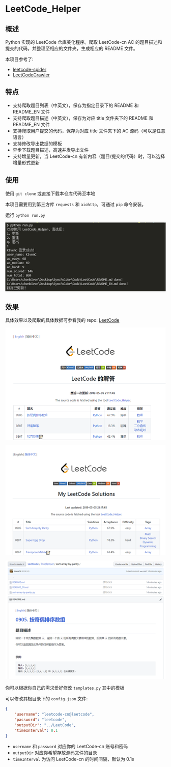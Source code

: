 <!--
 * @Author: KivenChen
 * @Date: 2019-04-25
 * @LastEditTime: 2019-05-06
 -->
# LeetCode_Helper

## 概述

Python 实现的 LeetCode 仓库美化程序。爬取 LeetCode-cn AC 的题目描述和提交的代码，并整理至相应的文件夹，生成相应的 README 文件。

本项目参考了:

- [leetcode-spider](https://github.com/zhantong/leetcode-spider)
- [LeetCodeCrawler](https://github.com/ZhaoxiZhang/LeetCodeCrawler)

## 特点

- 支持爬取题目列表（中英文），保存为指定目录下的 README 和 README_EN 文件
- 支持爬取题目描述（中英文），保存为对应 title 文件夹下的 README 和 README_EN 文件
- 支持爬取用户提交的代码，保存为对应 title 文件夹下的 AC 源码（可以是任意语言）
- 支持修改导出数据的模板
- 异步下载题目描述，高速并发导出文件
- 支持增量更新，当 LeetCode-cn 有新内容（题目/提交的代码）时，可以选择增量形式更新

## 使用

使用 `git clone` 或直接下载本仓库代码至本地

本项目需要用到第三方库 `requests` 和 `aiohttp`，可通过 `pip` 命令安装。

运行 `python run.py`

![](imgs/run.png)

## 效果

具体效果以及爬取的具体数据可参看我的 repo: [LeetCode](https://github.com/KivenCkl/LeetCode)

![](imgs/example_cn.png)

![](imgs/example_en.png)

![](imgs/problem.png)

你可以根据你自己的需求爱好修改 `templates.py` 其中的模板

可以修改其根目录下的 `config.json` 文件:

``` json
{
    "username": "leetcode-cn@leetcode",
    "password": "leetcode",
    "outputDir": "../LeetCode",
    "timeInterval": 0.1
}
```

- `username` 和 `password` 对应你的 LeetCode-cn 账号和密码
- `outputDir` 对应你希望存放源码文件的目录
- `timeInterval` 为访问 LeetCode-cn 的时间间隔，默认为 0.1s
